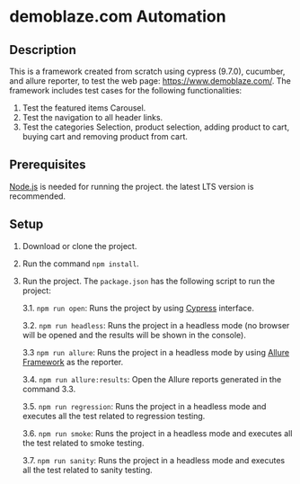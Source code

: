 # demoblaze.com Automation

## Description

This is a framework created from scratch using cypress (9.7.0), cucumber, and allure reporter, to test the web page: https://www.demoblaze.com/. The framework  includes test cases for the following functionalities:

1. Test the featured items Carousel.
2. Test the navigation to all header links. 
3. Test the categories Selection, product selection, adding product to cart, buying cart and removing product from cart. 

## Prerequisites
[Node.js](https://nodejs.org/en/) is needed for running the project. the latest LTS version is recommended.


## Setup
1. Download or clone the  project.
2. Run the command ```npm install```.
3. Run the project. The ```package.json``` has the following script to run the project:

    3.1. ```npm run open```: Runs the project by using [Cypress](https://www.cypress.io/) interface.

    3.2. ```npm run headless```: Runs the project in a headless mode (no browser will be opened and the results will be shown in the console).

    3.3 ```npm run allure```: Runs the project in a headless mode by using [Allure Framework](https://docs.qameta.io/allure/) as the reporter.

    3.4. ```npm run allure:results```: Open the Allure reports generated in the command 3.3.

    3.5. ```npm run regression```: Runs the project in a headless mode and executes all the test related to regression testing.

    3.6. ```npm run smoke```: Runs the project in a headless mode and executes all the test related to smoke testing.

    3.7. ```npm run sanity```: Runs the project in a headless mode and executes all the test related to sanity testing.
